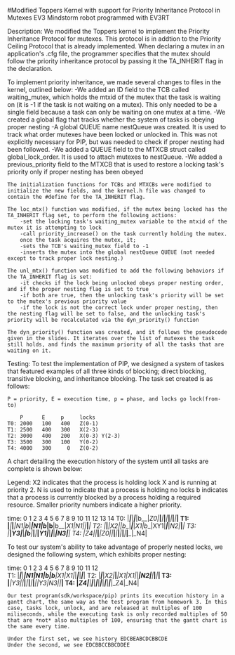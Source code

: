 #Modified Toppers Kernel with support for Priority Inheritance Protocol in Mutexes
EV3 Mindstorm robot programmed with EV3RT

Description: We modified the Toppers kernel to implement the Priority Inheritance Protocol for mutexes. This protocol is in addtion to the Priority Ceiling Protocol that is already implemented. When declaring a mutex in an application's .cfg file, the programmer specifies that the mutex should follow the priority inheritance protocol by passing it the TA_INHERIT flag in the declaration. 

To implement priority inheritance, we made several changes to files in the kernel, outlined below:
	-We added an ID field to the TCB called waiting_mutex, which holds the mtxid of the mutex that the task is waiting on (it is -1 if the task is not waiting on a mutex). This only needed to be a single field because a task can only be waiting on one mutex at a time. 
	-We created a global flag that tracks whether the system of tasks is obeying proper nesting
	-A global QUEUE name nestQueue was created. It is used to track what order mutexes have been locked or unlocked in. This was not explicitly necessary for PIP, but was needed to check if proper nesting had been followed.
	-We added a QUEUE field to the MTXCB struct called global_lock_order. It is used to attach mutexes to nestQueue.
	-We added a previous_priority field to the MTXCB that is used to restore a locking task's priority only if proper nesting has been obeyed
	
	The initialization functions for TCBs and MTXCBs were modified to initialize the new fields, and the kernel.h file was changed to contain the #define for the TA_INHERIT flag.
	
	The loc_mtx() function was modified, if the mutex being locked has the TA_INHERIT flag set, to perform the following actions:
		-set the locking task's waiting_mutex variable to the mtxid of the mutex it is attempting to lock	
		-call priority_increase() on the task currently holding the mutex.
		once the task acquires the mutex, it;
		-sets the TCB's waiting_mutex field to -1
		-inserts the mutex into the global nestQueue QUEUE (not needed except to track proper lock nesting.)
		
	The unl_mtx() function was modified to add the following behaviors if the TA_INHERIT flag is set:
		-it checks if the lock being unlocked obeys proper nesting order, and if the proper nesting flag is set to true
		-if both are true, then the unlocking task's priority will be set to the mutex's previous priority value
		-if the lock is not the correct lock under proper nesting, then the nesting flag will be set to false, and the unlocking task's priority will be recalculated via the dyn_priority() function
		
	The dyn_priority() function was created, and it follows the pseudocode given in the slides. It iterates over the list of mutexes the task still holds, and finds the maximum priority of all the tasks that are waiting on it.
	
	
	
	
	
Testing: To test the implementation of PIP, we designed a system of taskes that featured examples of all three kinds of blocking; direct blocking, transitive blocking, and inheritance blocking. The task set created is as follows:

	P = priority, E = execution time, p = phase, and locks go lock(from-to)

		P      E     p     locks
	T0: 2000   100   400   Z(0-1) 
	T1: 2500   400   300   X(2-3)
	T2: 3000   400   200   X(0-3) Y(2-3) 
	T3: 3500   300   100   Y(0-2)
	T4: 4000   300     0   Z(0-2)



A chart detailing the execution history of the system until all tasks are complete is shown below:

Legend: X2 indicates that the process is holding lock X and is running at priority 2. 
		N is used to indicate that a process is holding no locks 
		b indicates that a process is currently blocked by a process holding a required resource. 
		Smaller priority numbers indicate a higher priority. 



time:    0   1   2   3   4   5   6   7   8   9   10  11  12  13  14
	T0: |___|___|___|___|b__|_Z0|___|___|___|___|___|___|___|___|___|
	T1: |___|___|___|_N1|b__|___|_N1|b__|b__|b__|_X1|_N1|___|___|___|
	T2: |___|___|_X2|___|b__|___|___|_X1|b__|XY1|___|___|_N2|___|___|
	T3: |___|_Y3|___|___|b__|___|___|___|_Y1|___|___|___|___|_N3|___|
	T4: |_Z4|___|___|___|_Z0|___|___|___|___|___|___|___|___|___|_N4|
	
	
	
	
	
To test our system's ability to take advantage of properly nested locks, we designed the following system, which exhibits proper nesting:

time:    0   1   2   3   4   5   6   7   8   9   10  11  12  
	T1: |___|___|___|_N1|_N1|b__|b__|_X1|_X1|___|___|___|___|___|
	T2: |___|___|_X2|___|___|_X1|_X1|___|___|_N2|___|___|___|___|
	T3: |___|_Y3|___|___|___|___|___|___|___|___|_Y3|_N3|___|___|
	T4: |_Z4|___|___|___|___|___|___|___|___|___|___|___|_Z4|_N4|
	
	
	Our test program(sdk/workspace/pip) prints its execution history in a gantt chart, the same way as the test program from homework 3. In this case, tasks lock, unlock, and are released at multiples of 100 miliseconds, while the executing task is only recorded multiples of 50 that are *not* also multiples of 100, ensuring that the gantt chart is the same every time. 
	
	Under the first set, we see history EDCBEABCDCBBCDE
	Under the second, we see EDCBBCCBBCDDEE
				  
	
	
	
	
	
